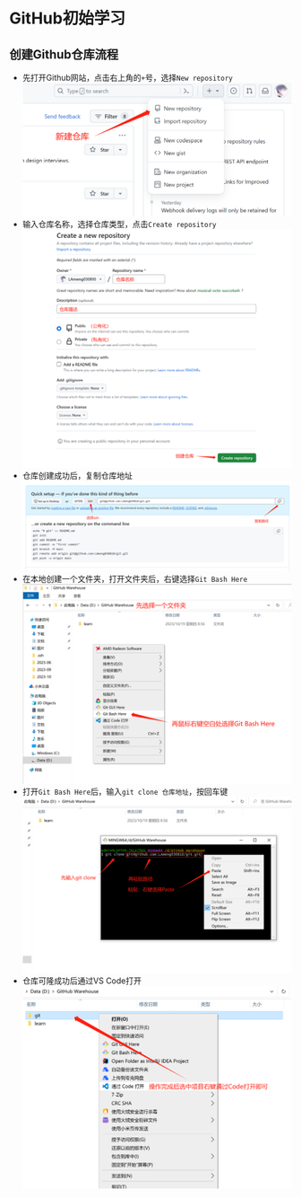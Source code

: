 # GitHub初始学习

## 创建Github仓库流程
  - 先打开Github网站，点击右上角的`+`号，选择`New repository`
  ![图片说明](images/新建仓库(1).jpg)
  - 输入仓库名称，选择仓库类型，点击`Create repository`
  ![图片说明](images/创建仓库(2).jpg)
  - 仓库创建成功后，复制仓库地址
  ![图片说明](images/创建仓库(3).jpg)
  - 在本地创建一个文件夹，打开文件夹后，右键选择`Git Bash Here`
  ![图片说明](images/打开仓库(1).jpg)
  - 打开`Git Bash Here`后，输入`git clone 仓库地址`，按回车键
  ![图片说明](images/打开仓库(2).jpg)
  - 仓库可隆成功后通过VS Code打开
  ![图片说明](images/打开仓库(3).jpg)
